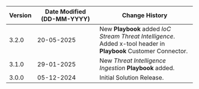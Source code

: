 | **Version** | **Date Modified (DD-MM-YYYY)** | **Change History**                             |
|-------------|--------------------------------|------------------------------------------------|
| 3.2.0       | 20-05-2025                     | New **Playbook** added *IoC Stream Threat Intelligence*.<br/> Added x-tool header in **Playbook** Customer Connector.                  |
| 3.1.0       | 29-01-2025                     | New *Threat Intelligence Ingestion* **Playbook** added.                  |
| 3.0.0       | 05-12-2024                     | Initial Solution Release.                       |
